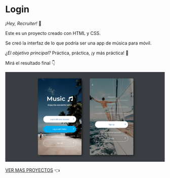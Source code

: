 # Login

*¡Hey, Recruiter!* 👀 

Este es un proyecto creado con HTML y CSS.

Se creó la interfaz de lo que podría ser una app de música para móvil.

*¿El objetivo principal?* Práctica, práctica, ¡y más práctica! 💪

Mirá el resultado final 👇

<img src="https://github.com/lautaronahuelc/login/blob/master/resultado-final.jpg"/>

[VER MAS PROYECTOS](https://github.com/lautaronahuelc?tab=repositories) 👈
